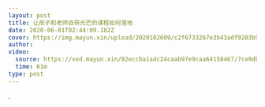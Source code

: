 ```yaml
---
layout: post
title: 让孩子和老师自带光芒的课程如何落地
date: 2020-06-01T02:44:09.182Z
cover: https://img.mayun.xin/upload/2020102609/c2f6733267e3b43adf9203b9d5851c36.png
author: 
video:
  source: https://vod.mayun.xin/02eccba1a4c24caab97e9caa64158467/7ce9dbe71ae144589ac0d5fc41d83da6-dd3d649d8ef5d903f0fa90d1521f6f80-od-S00000001-200000.mp4
  time: 61m
type: post
---
```

.
